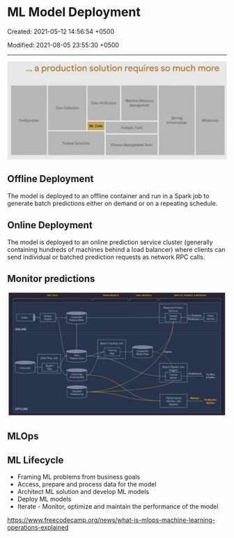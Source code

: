 # ML Model Deployment

Created: 2021-05-12 14:56:54 +0500

Modified: 2021-08-05 23:55:30 +0500

---

![image](media/ML-Model-Deployment-image1.jpg)

## Offline Deployment

The model is deployed to an offline container and run in a Spark job to generate batch predictions either on demand or on a repeating schedule.

## Online Deployment

The model is deployed to an online prediction service cluster (generally containing hundreds of machines behind a load balancer) where clients can send individual or batched prediction requests as network RPC calls.

## Monitor predictions

![image](media/ML-Model-Deployment-image2.jpg)

## MLOps

## ML Lifecycle

- Framing ML problems from business goals
- Access, prepare and process data for the model
- Architect ML solution and develop ML models
- Deploy ML models
- Iterate - Monitor, optimize and maintain the performance of the model

<https://www.freecodecamp.org/news/what-is-mlops-machine-learning-operations-explained>

